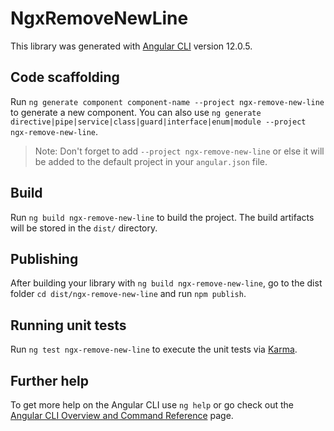 # NgxRemoveNewLine

This library was generated with [Angular CLI](https://github.com/angular/angular-cli) version 12.0.5.

## Code scaffolding

Run `ng generate component component-name --project ngx-remove-new-line` to generate a new component. You can also use `ng generate directive|pipe|service|class|guard|interface|enum|module --project ngx-remove-new-line`.
> Note: Don't forget to add `--project ngx-remove-new-line` or else it will be added to the default project in your `angular.json` file. 

## Build

Run `ng build ngx-remove-new-line` to build the project. The build artifacts will be stored in the `dist/` directory.

## Publishing

After building your library with `ng build ngx-remove-new-line`, go to the dist folder `cd dist/ngx-remove-new-line` and run `npm publish`.

## Running unit tests

Run `ng test ngx-remove-new-line` to execute the unit tests via [Karma](https://karma-runner.github.io).

## Further help

To get more help on the Angular CLI use `ng help` or go check out the [Angular CLI Overview and Command Reference](https://angular.io/cli) page.

